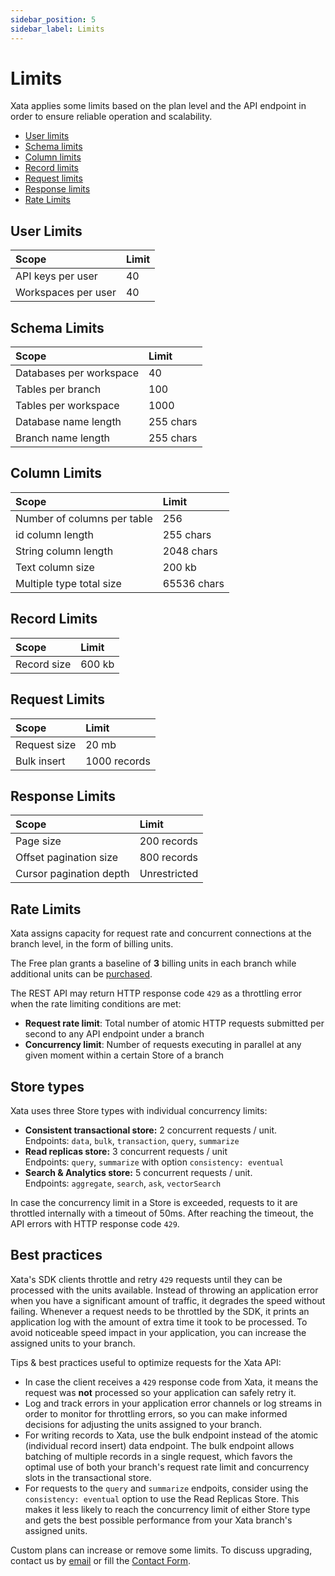```yaml
---
sidebar_position: 5
sidebar_label: Limits
---
```


# Limits

Xata applies some limits based on the plan level and the API endpoint in order to ensure reliable operation and scalability.

- [User limits](#user-limits)
- [Schema limits](#schema-limits)
- [Column limits](#column-limits)
- [Record limits](#record-limits)
- [Request limits](#request-limits)
- [Response limits](#response-limits)
- [Rate Limits](#rate-limits)

## User Limits

| Scope               | Limit |
| :------------------ | :---- |
| API keys per user   | 40    |
| Workspaces per user | 40    |

## Schema Limits

| Scope                   | Limit     |
| :---------------------- | :-------- |
| Databases per workspace | 40        |
| Tables per branch       | 100       |
| Tables per workspace    | 1000      |
| Database name length    | 255 chars |
| Branch name length      | 255 chars |

## Column Limits

| Scope                       | Limit       |
| :-------------------------- | :---------- |
| Number of columns per table | 256         |
| id column length            | 255 chars   |
| String column length        | 2048 chars  |
| Text column size            | 200 kb      |
| Multiple type total size    | 65536 chars |

## Record Limits

| Scope       | Limit  |
| :---------- | :----- |
| Record size | 600 kb |

## Request Limits

| Scope        | Limit        |
| :----------- | :----------- |
| Request size | 20 mb        |
| Bulk insert  | 1000 records |

## Response Limits

| Scope                   | Limit        |
| :---------------------- | :----------- |
| Page size               | 200 records  |
| Offset pagination size  | 800 records  |
| Cursor pagination depth | Unrestricted |

## Rate Limits

Xata assigns capacity for request rate and concurrent connections at the branch level, in the form of billing units.

The Free plan grants a baseline of **3** billing units in each branch while additional units can be [purchased](https://xata.io/pricing).

The REST API may return HTTP response code `429` as a throttling error when the rate limiting conditions are met:

- **Request rate limit**: Total number of atomic HTTP requests submitted per second to any API endpoint under a branch
- **Concurrency limit**: Number of requests executing in parallel at any given moment within a certain Store of a branch

## Store types

Xata uses three Store types with individual concurrency limits:

- **Consistent transactional store:** 2 concurrent requests / unit.  
  Endpoints: `data`, `bulk`, `transaction`, `query`, `summarize`
- **Read replicas store:** 3 concurrent requests / unit  
  Endpoints: `query`, `summarize` with option `consistency: eventual`
- **Search & Analytics store:** 5 concurrent requests / unit.  
  Endpoints: `aggregate`, `search`, `ask`, `vectorSearch`

In case the concurrency limit in a Store is exceeded, requests to it are throttled internally with a timeout of 50ms. After reaching the timeout, the API errors with HTTP response code `429`.

## Best practices

Xata's SDK clients throttle and retry `429` requests until they can be processed with the units available. Instead of throwing an application error when you have a significant amount of traffic, it degrades the speed without failing. Whenever a request needs to be throttled by the SDK, it prints an application log with the amount of extra time it took to be processed. To avoid noticeable speed impact in your application, you can increase the assigned units to your branch.

Tips & best practices useful to optimize requests for the Xata API:

- In case the client receives a `429` response code from Xata, it means the request was **not** processed so your application can safely retry it.
- Log and track errors in your application error channels or log streams in order to monitor for throttling errors, so you can make informed decisions for adjusting the units assigned to your branch.
- For writing records to Xata, use the bulk endpoint instead of the atomic (individual record insert) data endpoint. The bulk endpoint allows batching of multiple records in a single request, which favors the optimal use of both your branch's request rate limit and concurrency slots in the transactional store.
- For requests to the `query` and `summarize` endpoits, consider using the `consistency: eventual` option to use the Read Replicas Store. This makes it less likely to reach the concurrency limit of either Store type and gets the best possible performance from your Xata branch's assigned units.

Custom plans can increase or remove some limits. To discuss upgrading, contact us by [email](mailto:support@xata.io) or fill the [Contact Form](https://support.xata.io/hc/en-us/requests/new).
